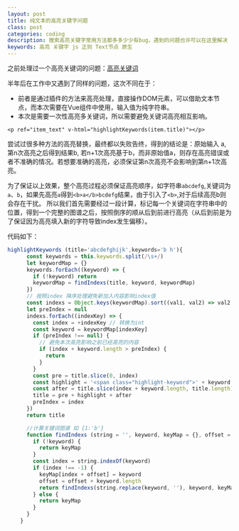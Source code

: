 ```yaml
---
layout: post
title: 纯文本的高亮关键字问题
class: post
categories: coding
description: 搜索高亮关键字常用方法都多多少少有bug，遇到的问题也许可以在这里解决
keywords: 高亮 关键字 js 正则 Text节点 原生
---
```


之前处理过一个高亮关键词的问题：[高亮关键词](https://logike.cn/coding/difficulty-of-highlight-keyword.html)

半年后在工作中又遇到了同样的问题，这次不同在于：
* 前者是通过插件的方法来高亮处理，直接操作DOM元素，可以借助文本节点，而本次需要在Vue组件中使用，输入值为纯字符串。
* 本次是需要一次性高亮多关键词，所以需要避免关键词高亮相互影响。
```vue
<p ref="item_text" v-html="highlightKeywords(item.title)"></p>
```

尝试过很多种方法的高亮替换，最终都以失败告终，得到的结论是：原始输入 a,第n次高亮之后得到结果b,
若n+1次高亮基于b，而非原始值a，则存在高亮错误或者不准确的情况。若想要准确的高亮，必须保证第n次高亮不会影响到第n+1次高亮。

为了保证以上效果，整个高亮过程必须保证高亮顺序，如字符串`abcdefg`,关键词为`a`、`b`，如果先高亮`a`得到`<b>a</b>bcdefg`结果，由于引入了`<b>`,对于后续高亮b则会存在干扰。
所以我们首先需要经过一段计算，标记每一个关键词在字符串中的位置，得到一个完整的图谱之后，按照倒序的顺从后到前进行高亮（从后到前是为了保证因为高亮填入新的字符导致index发生偏移）。

代码如下：
```javascript
highlightKeywords (title='abcdefghijk',keywords='b h'){
      const keywords = this.keywords.split(/\s+/)
      let keywordMap = {}
      keywords.forEach((keyword) => {
        if (!keyword) return
        keywordMap = findIndexs(title, keyword, keywordMap)
      })
      // 按照index 降序处理避免新加入内容影响index值
      const indexs = Object.keys(keywordMap).sort((val1, val2) => val2 - val1)
      let preIndex = null
      indexs.forEach((indexKey) => {
        const index = +indexKey // 转换为int
        const keyword = keywordMap[indexKey]
        if (preIndex !== null) {
          // 避免本次高亮影响之前已经高亮的内容
          if (index + keyword.length > preIndex) {
            return
          }
        }
        const pre = title.slice(0, index)
        const highlight = '<span class="highlight-keyword">' + keyword + '</span>'
        const after = title.slice(index + keyword.length, title.length)
        title = pre + highlight + after
        preIndex = index
      })
      return title

      //计算关键词图谱 如 {1:'b'}
      function findIndexs (string = '', keyword, keyMap = {}, offset = 0) {
        if (!keyword) {
          return keyMap
        }
        const index = string.indexOf(keyword)
        if (index !== -1) {
          keyMap[index + offset] = keyword
          offset = offset + keyword.length
          return findIndexs(string.replace(keyword, ''), keyword, keyMap, offset)
        } else {
          return keyMap
        }
      }
    }
```


